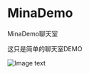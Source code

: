 # MinaDemo
MinaDemo聊天室

这只是简单的聊天室DEMO

![Image text](https://www.mtmatjc.cn//upload/image/20190508/1557308477685001432.gif)
